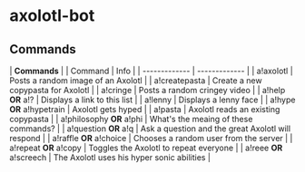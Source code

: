 # axolotl-bot

## Commands

| **Commands** |
| Command  | Info |
| ------------- | ------------- |
| a!axolotl  | Posts a random image of an Axolotl |
| a!createpasta | Create a new copypasta for Axolotl |
| a!cringe  | Posts a random cringey video |
| a!help **OR** a!?  | Displays a link to this list |
| a!lenny | Displays a lenny face |
| a!hype **OR** a!hypetrain | Axolotl gets hyped |
| a!pasta | Axolotl reads an existing copypasta |
| a!philosophy **OR** a!phi | What's the meaing of these commands? |
| a!question **OR** a!q | Ask a question and the great Axolotl will respond |
| a!raffle **OR** a!choice | Chooses a random user from the server |
| a!repeat **OR** a!copy | Toggles the Axolotl to repeat everyone |
| a!reee **OR** a!screech | The Axolotl uses his hyper sonic abilities |
